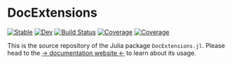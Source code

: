 # DocExtensions

[![Stable](https://img.shields.io/badge/docs-stable-blue.svg)](https://omlins.github.io/DocExtensions.jl/stable/)
[![Dev](https://img.shields.io/badge/docs-dev-blue.svg)](https://omlins.github.io/DocExtensions.jl/dev/)
[![Build Status](https://github.com/omlins/DocExtensions.jl/actions/workflows/CI.yml/badge.svg?branch=main)](https://github.com/omlins/DocExtensions.jl/actions/workflows/CI.yml?query=branch%3Amain)
[![Coverage](https://codecov.io/gh/omlins/DocExtensions.jl/branch/main/graph/badge.svg)](https://codecov.io/gh/omlins/DocExtensions.jl)
[![Coverage](https://coveralls.io/repos/github/omlins/DocExtensions.jl/badge.svg?branch=main)](https://coveralls.io/github/omlins/DocExtensions.jl?branch=main)

This is the source repository of the Julia package `DocExtensions.jl`. Please head to the [-> documentation website <-](https://omlins.github.io/DocExtensions.jl) to learn about its usage.
